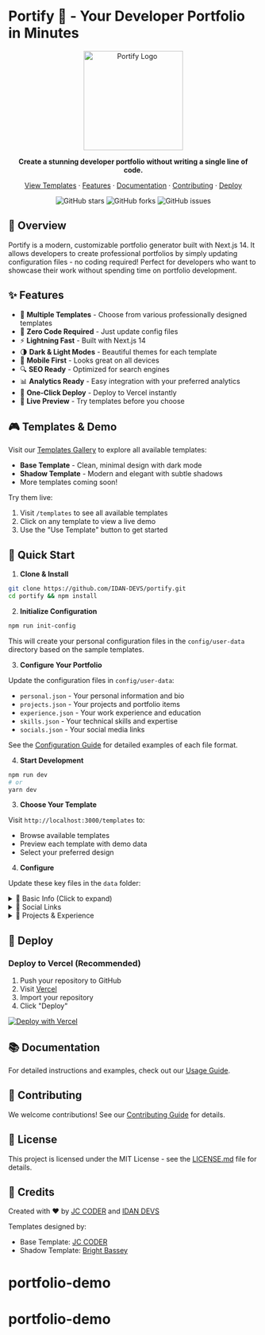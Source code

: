 # Portify 🚀 - Your Developer Portfolio in Minutes

<div align="center">
  <img src="public/images/portify_logo.png" alt="Portify Logo" width="200" height="auto"/>
  
  <p align="center">
    <strong>Create a stunning developer portfolio without writing a single line of code.</strong>
  </p>

  <p align="center">
    <a href="/templates">View Templates</a>
    ·
    <a href="#-features">Features</a>
    ·
    <a href="USAGE.md">Documentation</a>
    ·
    <a href="CONTRIBUTING.md">Contributing</a>
    ·
    <a href="#-deploy">Deploy</a>
  </p>

  <p align="center">
    <img src="https://img.shields.io/github/stars/IDAN-DEVS/portify?style=social" alt="GitHub stars"/>
    <img src="https://img.shields.io/github/forks/IDAN-DEVS/portify?style=social" alt="GitHub forks"/>
    <img src="https://img.shields.io/github/issues/IDAN-DEVS/portify" alt="GitHub issues"/>
  </p>
</div>

## 🎯 Overview

Portify is a modern, customizable portfolio generator built with Next.js 14. It allows developers to create professional portfolios by simply updating configuration files - no coding required! Perfect for developers who want to showcase their work without spending time on portfolio development.

## ✨ Features

- 🎨 **Multiple Templates** - Choose from various professionally designed templates
- 🎯 **Zero Code Required** - Just update config files
- ⚡ **Lightning Fast** - Built with Next.js 14
- 🌗 **Dark & Light Modes** - Beautiful themes for each template
- 📱 **Mobile First** - Looks great on all devices
- 🔍 **SEO Ready** - Optimized for search engines
- 📊 **Analytics Ready** - Easy integration with your preferred analytics
- 🚀 **One-Click Deploy** - Deploy to Vercel instantly
- 🎉 **Live Preview** - Try templates before you choose

## 🎮 Templates & Demo

Visit our [Templates Gallery](/templates) to explore all available templates:

- **Base Template** - Clean, minimal design with dark mode
- **Shadow Template** - Modern and elegant with subtle shadows
- More templates coming soon!

Try them live:

1. Visit `/templates` to see all available templates
2. Click on any template to view a live demo
3. Use the "Use Template" button to get started

## 🚀 Quick Start

1. **Clone & Install**

```bash
git clone https://github.com/IDAN-DEVS/portify.git
cd portify && npm install
```

2. **Initialize Configuration**

```bash
npm run init-config
```

This will create your personal configuration files in the `config/user-data` directory based on the sample templates.

3. **Configure Your Portfolio**

Update the configuration files in `config/user-data`:

- `personal.json` - Your personal information and bio
- `projects.json` - Your projects and portfolio items
- `experience.json` - Your work experience and education
- `skills.json` - Your technical skills and expertise
- `socials.json` - Your social media links

See the [Configuration Guide](USAGE.md) for detailed examples of each file format.

4. **Start Development**

```bash
npm run dev
# or
yarn dev
```

3. **Choose Your Template**

Visit `http://localhost:3000/templates` to:

- Browse available templates
- Preview each template with demo data
- Select your preferred design

4. **Configure**

Update these key files in the `data` folder:

<details>
<summary>📄 Basic Info (Click to expand)</summary>

```typescript:data/usersInfo.ts
export const UserInfoData = {
  fullName: "Your Name",
  tagLine: "Your Title",
  location: "Your Location",
  miniBio: "Your brief bio here...",
  heroImage: {
    type: "url",
    url: "/images/your-image.png",
  },
};
```

</details>

<details>
<summary>🔗 Social Links</summary>

```typescript:data/socials.ts
export const UserSocialsData = {
  github: "https://github.com/yourusername",
  linkedin: "https://linkedin.com/in/yourusername",
  twitter: "https://twitter.com/yourusername",
  email: "you@example.com",
};
```

</details>

<details>
<summary>💼 Projects & Experience</summary>

See [USAGE.md](USAGE.md) for detailed examples of:

- Project configuration
- Work experience
- Skills and education
</details>

## 🚀 Deploy

### Deploy to Vercel (Recommended)

1. Push your repository to GitHub
2. Visit [Vercel](https://vercel.com)
3. Import your repository
4. Click "Deploy"

[![Deploy with Vercel](https://vercel.com/button)](https://vercel.com/new/clone?repository-url=https://github.com/IDAN-DEVS/portify)

## 📚 Documentation

For detailed instructions and examples, check out our [Usage Guide](USAGE.md).

## 🤝 Contributing

We welcome contributions! See our [Contributing Guide](CONTRIBUTING.md) for details.

## 📝 License

This project is licensed under the MIT License - see the [LICENSE.md](LICENSE.md) file for details.

## 💖 Credits

Created with ❤️ by [JC CODER](https://github.com/JC-Coder) and [IDAN DEVS](https://github.com/IDAN-DEVS)

Templates designed by:

- Base Template: [JC CODER](https://github.com/JC-Coder)
- Shadow Template: [Bright Bassey](https://github.com/bright-bassey)
# portfolio-demo
# portfolio-demo
